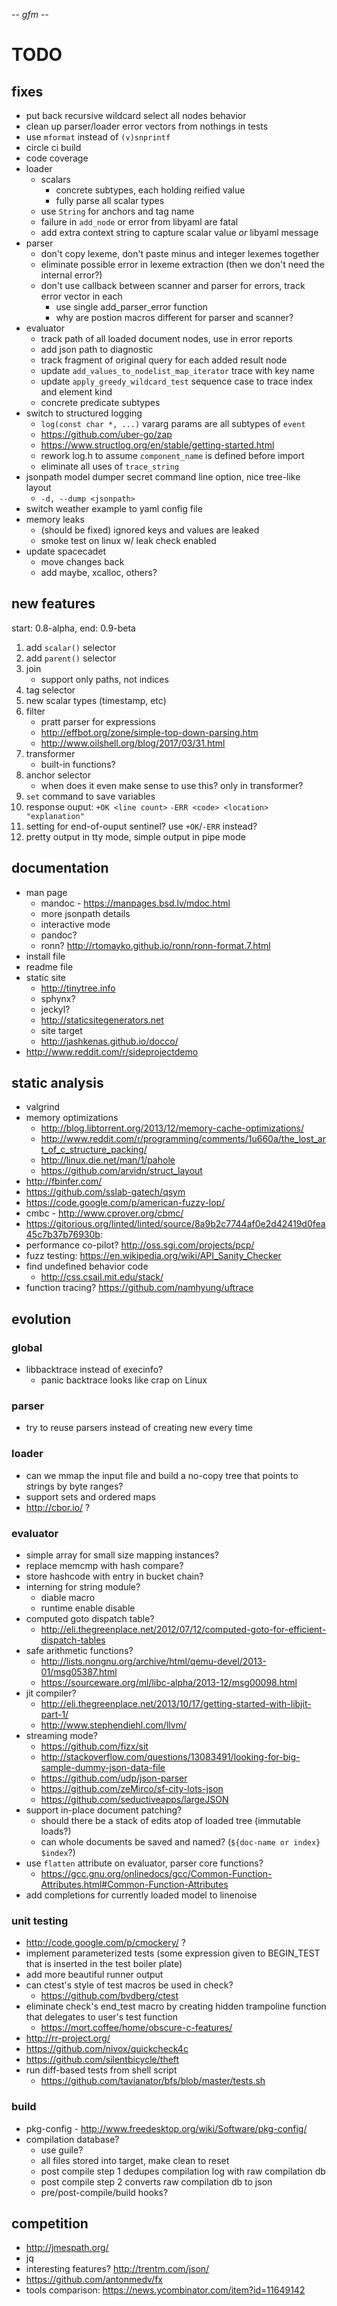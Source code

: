 -*- gfm -*-

# TODO

## fixes

* put back recursive wildcard select all nodes behavior
* clean up parser/loader error vectors from nothings in tests
* use `mformat` instead of `(v)snprintf`
* circle ci build
* code coverage
* loader
  * scalars
    * concrete subtypes, each holding reified value
    * fully parse all scalar types
  * use `String` for anchors and tag name
  * failure in `add_node` or error from libyaml are fatal
  * add extra context string to capture scalar value *or* libyaml message
* parser
  * don't copy lexeme, don't paste minus and integer lexemes together
  * eliminate possible error in lexeme extraction (then we don't need the internal error?)
  * don't use callback between scanner and parser for errors, track error vector in each
    * use single add_parser_error function
    * why are postion macros different for parser and scanner?
* evaluator
  * track path of all loaded document nodes, use in error reports
  * add json path to diagnostic
  * track fragment of original query for each added result node
  * update `add_values_to_nodelist_map_iterator` trace with key name
  * update `apply_greedy_wildcard_test` sequence case to trace index and element kind
  * concrete predicate subtypes
* switch to structured logging
  * `log(const char *, ...)` vararg params are all subtypes of `event`
  * https://github.com/uber-go/zap
  * https://www.structlog.org/en/stable/getting-started.html
  * rework log.h to assume `component_name` is defined before import
  * eliminate all uses of `trace_string`
* jsonpath model dumper secret command line option, nice tree-like layout
  * `-d, --dump <jsonpath>`
* switch weather example to yaml config file
* memory leaks
  * (should be fixed) ignored keys and values are leaked
  * smoke test on linux w/ leak check enabled
* update spacecadet
  * move changes back
  * add maybe, xcalloc, others?

## new features

start: 0.8-alpha, end: 0.9-beta

1. add `scalar()` selector
1. add `parent()` selector
1. join
   * support only paths, not indices
1. tag selector
1. new scalar types (timestamp, etc)
1. filter
   * pratt parser for expressions
   * http://effbot.org/zone/simple-top-down-parsing.htm
   * http://www.oilshell.org/blog/2017/03/31.html
1. transformer
   * built-in functions?
1. anchor selector
   * when does it even make sense to use this? only in transformer?
1. `set` command to save variables
1. response ouput: `+OK <line count>` `-ERR <code> <location> "explanation"`
1. setting for end-of-ouput sentinel? use `+OK`/`-ERR` instead?
1. pretty output in tty mode, simple output in pipe mode

## documentation

* man page
  * mandoc - https://manpages.bsd.lv/mdoc.html
  * more jsonpath details
  * interactive mode
  * pandoc?
  * ronn? http://rtomayko.github.io/ronn/ronn-format.7.html
* install file
* readme file
* static site
  * http://tinytree.info
  * sphynx?
  * jeckyl?
  * http://staticsitegenerators.net
  * site target
  * http://jashkenas.github.io/docco/
* http://www.reddit.com/r/sideprojectdemo

## static analysis

* valgrind
* memory optimizations
  * http://blog.libtorrent.org/2013/12/memory-cache-optimizations/
  * http://www.reddit.com/r/programming/comments/1u660a/the_lost_art_of_c_structure_packing/
  * http://linux.die.net/man/1/pahole
  * https://github.com/arvidn/struct_layout
* http://fbinfer.com/
* https://github.com/sslab-gatech/qsym
* https://code.google.com/p/american-fuzzy-lop/
* cmbc - http://www.cprover.org/cbmc/
* https://gitorious.org/linted/linted/source/8a9b2c7744af0e2d42419d0fea45c7b37b76930b:
* performance co-pilot? http://oss.sgi.com/projects/pcp/
* fuzz testing: https://en.wikipedia.org/wiki/API_Sanity_Checker
* find undefined behavior code
  * http://css.csail.mit.edu/stack/
* function tracing? https://github.com/namhyung/uftrace

## evolution

### global

* libbacktrace instead of execinfo?
  * panic backtrace looks like crap on Linux

### parser

* try to reuse parsers instead of creating new every time

### loader

* can we mmap the input file and build a no-copy tree that points to strings by byte ranges?
* support sets and ordered maps
* http://cbor.io/ ?

### evaluator

* simple array for small size mapping instances?
* replace memcmp with hash compare?
* store hashcode with entry in bucket chain?
* interning for string module?
  * diable macro
  * runtime enable disable
* computed goto dispatch table?
  * http://eli.thegreenplace.net/2012/07/12/computed-goto-for-efficient-dispatch-tables
* safe arithmetic functions?
  * http://lists.nongnu.org/archive/html/qemu-devel/2013-01/msg05387.html
  * https://sourceware.org/ml/libc-alpha/2013-12/msg00098.html
* jit compiler?
  * http://eli.thegreenplace.net/2013/10/17/getting-started-with-libjit-part-1/
  * http://www.stephendiehl.com/llvm/
* streaming mode?
  * https://github.com/fizx/sit
  * http://stackoverflow.com/questions/13083491/looking-for-big-sample-dummy-json-data-file
  * https://github.com/udp/json-parser
  * https://github.com/zeMirco/sf-city-lots-json
  * https://github.com/seductiveapps/largeJSON
* support in-place document patching?
  * should there be a stack of edits atop of loaded tree (immutable loads?)
  * can whole documents be saved and named? (`${doc-name or index}` `$index`?)
* use `flatten` attribute on evaluator, parser core functions?
  * https://gcc.gnu.org/onlinedocs/gcc/Common-Function-Attributes.html#Common-Function-Attributes
* add completions for currently loaded model to linenoise

### unit testing

* http://code.google.com/p/cmockery/ ?
* implement parameterized tests (some expression given to BEGIN_TEST that is inserted in the test boiler plate)
* add more beautiful runner output
* can ctest's style of test macros be used in check?
  * https://github.com/bvdberg/ctest
* eliminate check's end_test macro by creating hidden trampoline function that delegates to user's test function
  * https://mort.coffee/home/obscure-c-features/
* http://rr-project.org/
* https://github.com/nivox/quickcheck4c
* https://github.com/silentbicycle/theft
* run diff-based tests from shell script
  * https://github.com/tavianator/bfs/blob/master/tests.sh

### build

* pkg-config - http://www.freedesktop.org/wiki/Software/pkg-config/
* compilation database?
  * use guile?
  * all files stored into target, make clean to reset
  * post compile step 1 dedupes compilation log with raw compilation db
  * post compile step 2 converts raw compilation db to json
  * pre/post-compile/build hooks?

## competition

* http://jmespath.org/
* jq
* interesting features? http://trentm.com/json/
* https://github.com/antonmedv/fx
* tools comparison: https://news.ycombinator.com/item?id=11649142
